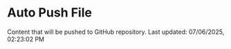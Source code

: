 # Auto Push File

Content that will be pushed to GitHub repository.
Last updated: 07/06/2025, 02:23:02 PM